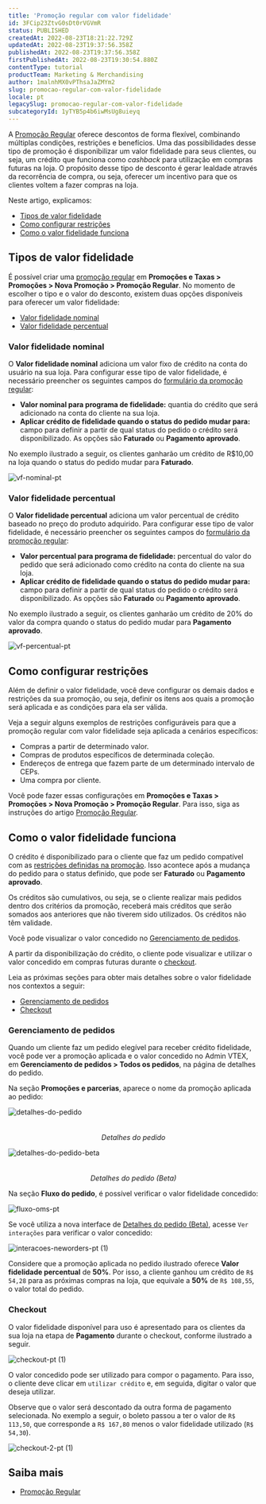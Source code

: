 ```yaml
---
title: 'Promoção regular com valor fidelidade'
id: 3FCip23ZtvG0sDt0rVGVmR
status: PUBLISHED
createdAt: 2022-08-23T18:21:22.729Z
updatedAt: 2022-08-23T19:37:56.358Z
publishedAt: 2022-08-23T19:37:56.358Z
firstPublishedAt: 2022-08-23T19:30:54.880Z
contentType: tutorial
productTeam: Marketing & Merchandising
author: 1malnhMX0vPThsaJaZMYm2
slug: promocao-regular-com-valor-fidelidade
locale: pt
legacySlug: promocao-regular-com-valor-fidelidade
subcategoryId: 1yTYB5p4b6iwMsUg8uieyq
---
```


A [Promoção Regular](https://help.vtex.com/pt/tutorial/promocao-regular--tutorials_327) oferece descontos de forma flexível, combinando múltiplas condições, restrições e benefícios. Uma das possibilidades desse tipo de promoção é disponibilizar um valor fidelidade para seus clientes, ou seja, um crédito que funciona como _cashback_ para utilização em compras futuras na loja. O propósito desse tipo de desconto é gerar lealdade através da recorrência de compra, ou seja, oferecer um incentivo para que os clientes voltem a fazer compras na loja.

Neste artigo, explicamos:

* [Tipos de valor fidelidade](#tipos-de-valor-fidelidade)
* [Como configurar restrições](#como-configurar-restricoes)
* [Como o valor fidelidade funciona](#como-o-valor-fidelidade-funciona)

## Tipos de valor fidelidade

É possível criar uma [promoção regular](https://help.vtex.com/pt/tutorial/promocao-regular--tutorials_327) em **Promoções e Taxas > Promoções > Nova Promoção > Promoção Regular**. No momento de escolher o tipo e o valor do desconto, existem duas opções disponíveis para oferecer um valor fidelidade:

* [Valor fidelidade nominal](#valor-fidelidade-nominal)
* [Valor fidelidade percentual](#valor-fidelidade-percentual)

### Valor fidelidade nominal

O **Valor fidelidade nominal** adiciona um valor fixo de crédito na conta do usuário na sua loja. Para configurar esse tipo de valor fidelidade, é necessário preencher os seguintes campos do [formulário da promoção regular](https://help.vtex.com/pt/tutorial/promocao-regular--tutorials_327#1-quais-os-dados-gerais-desta-promocao):

* **Valor nominal para programa de fidelidade:** quantia do crédito que será adicionado na conta do cliente na sua loja.
* **Aplicar crédito de fidelidade quando o status do pedido mudar para:** campo para definir a partir de qual status do pedido o crédito será disponibilizado. As opções são **Faturado** ou **Pagamento aprovado**.

No exemplo ilustrado a seguir, os clientes ganharão um crédito de R$10,00 na loja quando o status do pedido mudar para **Faturado**.

![vf-nominal-pt](//images.ctfassets.net/alneenqid6w5/5i67rFawcAHCOpI84bBP2U/f2498f3f46cbafe7e1d8dd747422cce8/vf-nominal-pt.png)

### Valor fidelidade percentual

O **Valor fidelidade percentual** adiciona um valor percentual de crédito baseado no preço do produto adquirido. Para configurar esse tipo de valor fidelidade, é necessário preencher os seguintes campos do [formulário da promoção regular](https://help.vtex.com/pt/tutorial/promocao-regular--tutorials_327#1-quais-os-dados-gerais-desta-promocao):

* **Valor percentual para programa de fidelidade:** percentual do valor do pedido que será adicionado como crédito na conta do cliente na sua loja.
* **Aplicar crédito de fidelidade quando o status do pedido mudar para:** campo para definir a partir de qual status do pedido o crédito será disponibilizado. As opções são **Faturado** ou **Pagamento aprovado**.

No exemplo ilustrado a seguir, os clientes ganharão um crédito de 20% do valor da compra quando o status do pedido mudar para **Pagamento aprovado**.

![vf-percentual-pt](//images.ctfassets.net/alneenqid6w5/4EIq0OwX5GI1FgdWk0JHje/4373e3263836d3388356a06dc025f73a/vf-percentual-pt.png)

## Como configurar restrições

Além de definir o valor fidelidade, você deve configurar os demais dados e restrições da sua promoção, ou seja, definir os itens aos quais a promoção será aplicada e as condições para ela ser válida.

Veja a seguir alguns exemplos de restrições configuráveis para que a promoção regular com valor fidelidade seja aplicada a cenários específicos:

* Compras a partir de determinado valor.
* Compras de produtos específicos de determinada coleção.
* Endereços de entrega que fazem parte de um determinado intervalo de CEPs.
* Uma compra por cliente.

Você pode fazer essas configurações em **Promoções e Taxas > Promoções > Nova Promoção > Promoção Regular**. Para isso, siga as instruções do artigo [Promoção Regular](https://help.vtex.com/pt/tutorial/promocao-regular--tutorials_327).

## Como o valor fidelidade funciona

O crédito é disponibilizado para o cliente que faz um pedido compatível com as [restrições definidas na promoção](#como-configurar-restricoes). Isso acontece após a mudança do pedido para o status definido, que pode ser **Faturado** ou **Pagamento aprovado**.

Os créditos são cumulativos, ou seja, se o cliente realizar mais pedidos dentro dos critérios da promoção, receberá mais créditos que serão somados aos anteriores que não tiverem sido utilizados. Os créditos não têm validade.

Você pode visualizar o valor concedido no [Gerenciamento de pedidos](#gerenciamento-de-pedidos).

A partir da disponibilização do crédito, o cliente pode visualizar e utilizar o valor concedido em compras futuras durante o [checkout](#checkout). 

Leia as próximas seções para obter mais detalhes sobre o valor fidelidade nos contextos a seguir:

* [Gerenciamento de pedidos](#gerenciamento-de-pedidos)
* [Checkout](#checkout)

### Gerenciamento de pedidos

Quando um cliente faz um pedido elegível para receber crédito fidelidade, você pode ver a promoção aplicada e o valor concedido no Admin VTEX, em **Gerenciamento de pedidos > Todos os pedidos**, na página de detalhes do pedido.

Na seção **Promoções e parcerias**, aparece o nome da promoção aplicada ao pedido:

<img class="db center mv9 shadow-4 pointer" src="https://images.ctfassets.net/alneenqid6w5/1LpXT5YXqbsjb02eAQUsfg/9b4ede20a2b910d2a4c2b117a4e0b7ec/detalhes-oms-pt__1_.png" alt="detalhes-do-pedido" style="margin-bottom: 20px;"> <figcaption align = "center"><em>Detalhes do pedido</em></figcaption></figure>

<img class="db center mv9 shadow-4 pointer" src="https://images.ctfassets.net/alneenqid6w5/2mriJhUbQbqrrUSbp7tjaC/b9de1a7d07c48b49026ec6d3adba4d20/detalhes-neworders-pt__1_.png" alt="detalhes-do-pedido-beta" style="margin-bottom: 20px;"> <figcaption align = "center"><em>Detalhes do pedido (Beta)</em></figcaption></figure>

Na seção __Fluxo do pedido__, é possível verificar o valor fidelidade concedido:

![fluxo-oms-pt](//images.ctfassets.net/alneenqid6w5/62q5OKyu3BqHmbd23HVyOc/57cc8d05f5a909b360634d35bb5eb54e/fluxo-oms-pt__1_.png)

Se você utiliza a nova interface de [Detalhes do pedido (Beta)](https://help.vtex.com/pt/tutorial/order-details-page-beta--2Y75n54Cc9VizrlG1N6ZNl), acesse `Ver interações` para verificar o valor concedido:

![interacoes-neworders-pt (1)](//images.ctfassets.net/alneenqid6w5/7jjz0zNzeoZbOZ4PapQ836/0b7c14a0db14110258c907a78377ec7a/interacoes-neworders-pt__1_.png)

Considere que a promoção aplicada no pedido ilustrado oferece **Valor fidelidade percentual** de **50%**. Por isso, a cliente ganhou um crédito de `R$ 54,28` para as próximas compras na loja, que equivale a **50%** de `R$ 108,55`, o valor total do pedido.

### Checkout

O valor fidelidade disponível para uso é apresentado para os clientes da sua loja na etapa de **Pagamento** durante o checkout, conforme ilustrado a seguir.

![checkout-pt (1)](//images.ctfassets.net/alneenqid6w5/6TNM6G9j4f3vnD7JERO6TE/60bf6f957d722190baf2c3c3e9b8a302/checkout-pt__1_.png)

O valor concedido pode ser utilizado para compor o pagamento. Para isso, o cliente deve clicar em `utilizar crédito` e, em seguida, digitar o valor que deseja utilizar.

Observe que o valor será descontado da outra forma de pagamento selecionada. No exemplo a seguir, o boleto passou a ter o valor de `R$ 113,50`, que corresponde a `R$ 167,80` menos o valor fidelidade utilizado (`R$ 54,30`).

![checkout-2-pt (1)](//images.ctfassets.net/alneenqid6w5/6pM4KJyCPRijRDFqLHNehz/26f4604ae74e66ebfc41040164d8c1e9/checkout-2-pt__1_.png)

## Saiba mais

* [Promoção Regular](https://help.vtex.com/pt/tutorial/promocao-regular--tutorials_327)
